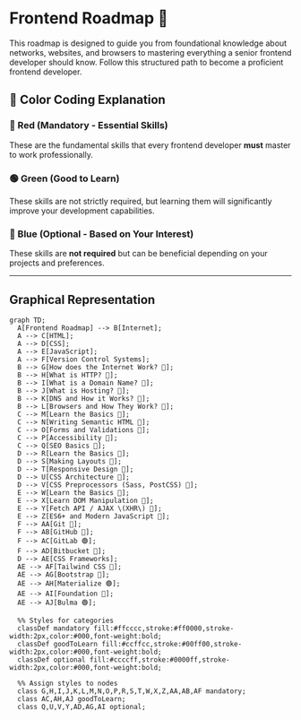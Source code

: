 # Frontend Roadmap 🚀

This roadmap is designed to guide you from foundational knowledge about networks, websites, and browsers to mastering everything a senior frontend developer should know. Follow this structured path to become a proficient frontend developer.

## **🎨 Color Coding Explanation**

### **🔴 Red (Mandatory - Essential Skills)**
These are the fundamental skills that every frontend developer **must** master to work professionally.

### **🟢 Green (Good to Learn)**
These skills are not strictly required, but learning them will significantly improve your development capabilities.

### **🔵 Blue (Optional - Based on Your Interest)**
These skills are **not required** but can be beneficial depending on your projects and preferences.

---

## **Graphical Representation**

```mermaid
graph TD;
  A[Frontend Roadmap] --> B[Internet];
  A --> C[HTML];
  A --> D[CSS];
  A --> E[JavaScript];
  A --> F[Version Control Systems];
  B --> G[How does the Internet Work? 🔴];
  B --> H[What is HTTP? 🔴];
  B --> I[What is a Domain Name? 🔴];
  B --> J[What is Hosting? 🔴];
  B --> K[DNS and How it Works? 🔴];
  B --> L[Browsers and How They Work? 🔴];
  C --> M[Learn the Basics 🔴];
  C --> N[Writing Semantic HTML 🔴];
  C --> O[Forms and Validations 🔴];
  C --> P[Accessibility 🔴];
  C --> Q[SEO Basics 🔵];
  D --> R[Learn the Basics 🔴];
  D --> S[Making Layouts 🔴];
  D --> T[Responsive Design 🔴];
  D --> U[CSS Architecture 🔵];
  D --> V[CSS Preprocessors (Sass, PostCSS) 🔵];
  E --> W[Learn the Basics 🔴];
  E --> X[Learn DOM Manipulation 🔴];
  E --> Y[Fetch API / AJAX \(XHR\) 🔵];
  E --> Z[ES6+ and Modern JavaScript 🔴];
  F --> AA[Git 🔴];
  F --> AB[GitHub 🔴];
  F --> AC[GitLab 🟢];
  F --> AD[Bitbucket 🔵];
  D --> AE[CSS Frameworks];
  AE --> AF[Tailwind CSS 🔴];
  AE --> AG[Bootstrap 🔵];
  AE --> AH[Materialize 🟢];
  AE --> AI[Foundation 🔵];
  AE --> AJ[Bulma 🟢];

  %% Styles for categories
  classDef mandatory fill:#ffcccc,stroke:#ff0000,stroke-width:2px,color:#000,font-weight:bold;
  classDef goodToLearn fill:#ccffcc,stroke:#00ff00,stroke-width:2px,color:#000,font-weight:bold;
  classDef optional fill:#ccccff,stroke:#0000ff,stroke-width:2px,color:#000,font-weight:bold;

  %% Assign styles to nodes
  class G,H,I,J,K,L,M,N,O,P,R,S,T,W,X,Z,AA,AB,AF mandatory;
  class AC,AH,AJ goodToLearn;
  class Q,U,V,Y,AD,AG,AI optional;
```
